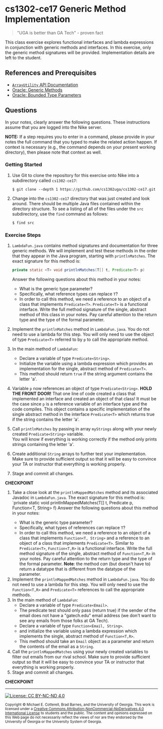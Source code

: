 
# cs1302-ce17 Generic Method Implementation

> "UGA is better than GA Tech" - proven fact

This class exercise explores functional interfaces and lambda expressions in
conjunction with generic methods and interfaces. In this exercise, only the generic
method signatures will be provided. Implementation details are left to the student.

## References and Prerequisites

* [`ArrayUtility` API Documentation](http://cobweb.cs.uga.edu/~mec/cs1302/cs1302-ce16-api/index.html)
* [Oracle: Generic Methods](https://docs.oracle.com/javase/tutorial/extra/generics/methods.html)
* [Oracle: Bounded Type Parameters](https://docs.oracle.com/javase/tutorial/java/generics/bounded.html)

## Questions

In your notes, clearly answer the following questions. These instructions assume that you are 
logged into the Nike server. 

**NOTE:** If a step requires you to enter in a command, please provide in your notes the full 
command that you typed to make the related action happen. If context is necessary (e.g., the 
command depends on your present working directory), then please note that context as well.

### Getting Started

1. Use Git to clone the repository for this exercise onto Nike into a subdirectory called `cs1302-ce17`:

   ```
   $ git clone --depth 1 https://github.com/cs1302uga/cs1302-ce17.git
   ```

1. Change into the `cs1302-ce17` directory that was just created and look around. There should be
   multiple Java files contained within the directory structure. To see a listing of all of the 
   files under the `src` subdirectory, use the `find` command as follows:
   
   ```
   $ find src
   ```

### Exercise Steps

1. `LambdaFun.java` contains method signatures and documentation for three generic methods. We will implement
    and test these methods in the order that they appear in the Java program, starting with `printlnMatches`. 
    The exact signature for this method is:
    ```java
    private static <T> void printlnMatches(T[] t, Predicate<T> p)
    ```
    Answer the following questions about this method in your notes:
    * What is the generic type parameter?
    * Specifically, what reference types can replace `T`?
    * In order to call this method, we need a reference to an object of a class that implements `Predicate<T>`. 
      `Predicate<T>` is a functional interface. Write the full method signature of the single, abstract method
      of this class in your notes. Pay careful attention to the return type and the type of the formal parameter.
      
1. Implement the `printlnMatches` method in `LambdaFun.java`. You do not need to use a lambda for this step. You will
   only need to use the object of type `Predicate<T>` referred to by `p` to call the appropriate method.
   
1. In the main method of `LambdaFun`:
   * Declare a variable of type `Predicate<String>`.
   * Initialize the variable using a lambda expression which provides an implementation for the single, abstract
     method of `Predicate<T>`.
   * This method should return `true` if the string argument contains the letter 'a'.
   
1. Variable `p` now references an object of type `Predicate<String>`. **HOLD THE FRONT DOOR!** That one line of code
   created a class that implemented an interface and created an object of that class! It must be the case since
   `p` is a reference variable of an interface type and the code compiles. This object contains a specific implementation
   of the single abstract method in the interface `Predicate<T>` which returns true if the string contains the
   letter 'a'.
   
1. Call `printlnMatches` by passing in array `myStrings` along with your newly created `Predicate<String>` variable.  
   You will know if everything is working correctly if the method only prints strings containing the letter 'a'.
   
1. Create additional `String` arrays to further test your implementation. Make sure to provide sufficient output
   so that it will be easy to convince your TA or instructor that everything is working properly.
   
1. Stage and commit all changes.

**CHECKPOINT**
   
1. Take a close look at the `printlnMappedMatches` method and its associated Javadoc in `LambdaFun.java`. 
   The exact signature for this method is:
         `private static <T> void printlnMappedMatches(T[] t, Predicate<T> p, Function<T, String> f)
   Answer the following questions about this method in your notes:
   * What is the generic type parameter?
   * Specifically, what types of references can replace `T`?
   * In order to call this method, we need a reference to an object of a class that implements `Function<T, String>`
     and a reference to an object of a class that implements `Predicate<T>`. Similar to `Predicate<T>`,
     `Function<T,R>` is a functional interface. Write the full method signature of the single, abstract method
     of `Function<T,R>` in your notes. Pay careful attention to the return type and the type of the formal parameter.
     **Note**: the method *can* (but doesn't have to) return a datatype that is different from the datatype of the 
     parameter.
1. Implement the `printlnMappedMatches` method in `LambdaFun.java`. You do not need to use a lambda for this step.
   You will only need to use the `Function<T,R>` and `Predicate<T>` references to call the appropriate methods.
1. In the main method of `LambdaFun`:
   * Declare a variable of type `Predicate<Email>`.
   * The predicate test should only pass (return true) if the sender of the email does not have a "gatech.edu" email 
   address (we don't want to see any emails from those folks at GA Tech).
   * Declare a variable of type `Function<Email, String>`.
   * and initialize the variable using a lambda expression which implements the single, abstract method of `Function<T,R>`. 
   * This method should take an `Email` object as a parameter and return the contents of the email as a `String`.
1. Call the `printlnMappedMatches` using your newly created variables to filter out emails from our rival school.
   Make sure to provide sufficient output so that it will be easy to convince your TA or instructor that everything 
   is working properly.
1. Stage and commit all changes.

**CHECKPOINT**

<hr/>

[![License: CC BY-NC-ND 4.0](https://img.shields.io/badge/License-CC%20BY--NC--ND%204.0-lightgrey.svg)](http://creativecommons.org/licenses/by-nc-nd/4.0/)

<small>
Copyright &copy; Michael E. Cotterell, Brad Barnes, and the University of Georgia.
This work is licensed under a <a rel="license" href="http://creativecommons.org/licenses/by-nc-nd/4.0/">Creative Commons Attribution-NonCommercial-NoDerivatives 4.0 International License</a> to students and the public.
The content and opinions expressed on this Web page do not necessarily reflect the views of nor are they endorsed by the University of Georgia or the University System of Georgia.
</small>
